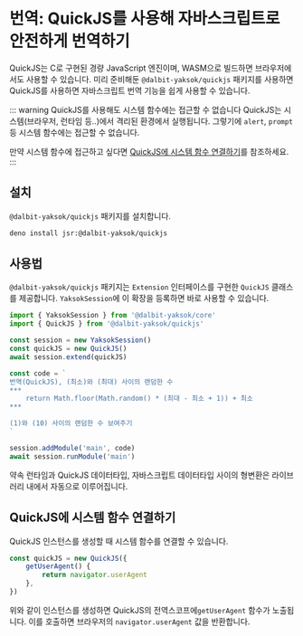 # 번역: QuickJS를 사용해 자바스크립트로 안전하게 번역하기

QuickJS는 C로 구현된 경량 JavaScript 엔진이며, WASM으로 빌드하면 브라우저에서도 사용할 수 있습니다. 미리 준비해둔 `@dalbit-yaksok/quickjs` 패키지를 사용하면 QuickJS를 사용하면 자바스크립트 번역 기능을 쉽게 사용할 수 있습니다.

::: warning QuickJS를 사용해도 시스템 함수에는 접근할 수 없습니다
QuickJS는 시스템(브라우저, 런타임 등..)에서 격리된 환경에서 실행됩니다. 그렇기에 `alert`, `prompt` 등 시스템 함수에는 접근할 수 없습니다.

만약 시스템 함수에 접근하고 싶다면 [QuickJS에 시스템 함수 연결하기](#quickjs에-시스템-함수-연결하기)를 참조하세요.
:::

## 설치

`@dalbit-yaksok/quickjs` 패키지를 설치합니다.

```bash
deno install jsr:@dalbit-yaksok/quickjs
```

## 사용법

`@dalbit-yaksok/quickjs` 패키지는 `Extension` 인터페이스를 구현한 `QuickJS` 클래스를 제공합니다. `YaksokSession`에 이 확장을 등록하면 바로 사용할 수 있습니다.

```typescript
import { YaksokSession } from '@dalbit-yaksok/core'
import { QuickJS } from '@dalbit-yaksok/quickjs'

const session = new YaksokSession()
const quickJS = new QuickJS()
await session.extend(quickJS)

const code = `
번역(QuickJS), (최소)와 (최대) 사이의 랜덤한 수
***
    return Math.floor(Math.random() * (최대 - 최소 + 1)) + 최소
***

(1)와 (10) 사이의 랜덤한 수 보여주기
`

session.addModule('main', code)
await session.runModule('main')
```

약속 런타임과 QuickJS 데이터타입, 자바스크립트 데이터타입 사이의 형변환은 라이브러리 내에서 자동으로 이루어집니다.

## QuickJS에 시스템 함수 연결하기

QuickJS 인스턴스를 생성할 때 시스템 함수를 연결할 수 있습니다.

```typescript
const quickJS = new QuickJS({
    getUserAgent() {
        return navigator.userAgent
    },
})
```

위와 같이 인스턴스를 생성하면 QuickJS의 전역스코프에`getUserAgent` 함수가 노출됩니다. 이를 호출하면 브라우저의 `navigator.userAgent` 값을 반환합니다.
